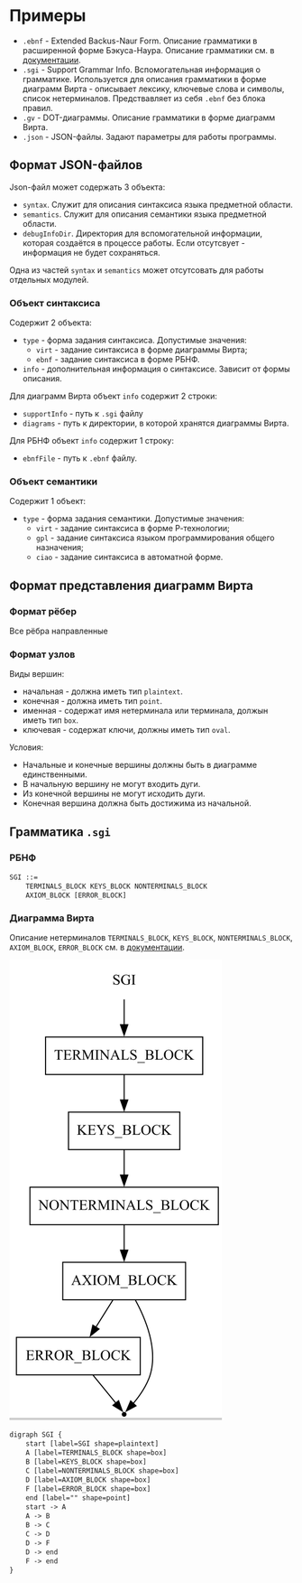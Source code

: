 # Примеры
+ `.ebnf` - Extended Backus-Naur Form. Описание грамматики в расширенной форме Бэкуса-Наура. Описание грамматики см. в [документации](../_docs/grammar_description.pdf).
+ `.sgi` - Support Grammar Info. Вспомогательная информация о грамматике. Используется для описания грамматики в форме диаграмм Вирта - описывает лексику, ключевые слова и символы, список нетерминалов. Предствавляет из себя `.ebnf` без блока правил.
+ `.gv` - DOT-диаграммы. Описание грамматики в форме диаграмм Вирта.
+ `.json` - JSON-файлы. Задают параметры для работы программы.

## Формат JSON-файлов
Json-файл может содержать 3 объекта:
+ `syntax`. Служит для описания синтаксиса языка предметной области.
+ `semantics`. Служит для описания семантики языка предметной области.
+ `debugInfoDir`. Директория для вспомогательной информации, которая создаётся в процессе работы. Если отсутсвует - информация не будет сохраняться.

Одна из частей `syntax` и `semantics` может отсутсовать для работы отдельных модулей.

### Объект синтаксиса
Содержит 2 объекта:
- `type` - форма задания синтаксиса. Допустимые значения:
  - `virt` - задание синтаксиса в форме диаграммы Вирта;
  - `ebnf` - задание синтаксиса в форме РБНФ.
- `info` - дополнительная информация о синтаксисе. Зависит от формы описания.

Для диаграмм Вирта объект `info` содержит 2 строки:
+ `supportInfo` - путь к `.sgi` файлу
+ `diagrams` - путь к директории, в которой хранятся диаграммы Вирта.

Для РБНФ объект `info` содержит 1 строкy:
+ `ebnfFile` - путь к `.ebnf` файлу.

### Объект семантики
Содержит 1 объект:
- `type` - форма задания семантики. Допустимые значения:
  - `virt` - задание синтаксиса в форме Р-технологии;
  - `gpl` - задание синтаксиса языком программирования общего назначения;
  - `ciao` - задание синтаксиса в автоматной форме.

## Формат представления диаграмм Вирта
### Формат рёбер
Все рёбра направленные
### Формат узлов
Виды вершин:
+ начальная - должна иметь тип `plaintext`.
+ конечная - должна иметь тип `point`.
+ именная - содержат имя нетерминала или терминала, должын иметь тип `box`.
+ ключевая - содержат ключи, должны иметь тип `oval`.

Условия:
+ Начальные и конечные вершины должны быть в диаграмме единственными.
+ В начальную вершину не могут входить дуги.
+ Из конечной вершины не могут исходить дуги.
+ Конечная вершина должна быть достижима из начальной.

## Грамматика `.sgi`
### РБНФ
```
SGI ::=
    TERMINALS_BLOCK KEYS_BLOCK NONTERMINALS_BLOCK
    AXIOM_BLOCK [ERROR_BLOCK]
```
### Диаграмма Вирта
Описание нетерминалов `TERMINALS_BLOCK`, `KEYS_BLOCK`, `NONTERMINALS_BLOCK`, `AXIOM_BLOCK`, `ERROR_BLOCK` см. в [документации](../_docs/grammar_description.pdf).

![Диагарамма Вирта .sgi](sgi_virt_diagram.png)
```
digraph SGI {
	start [label=SGI shape=plaintext]
	A [label=TERMINALS_BLOCK shape=box]
	B [label=KEYS_BLOCK shape=box]
	C [label=NONTERMINALS_BLOCK shape=box]
	D [label=AXIOM_BLOCK shape=box]
	F [label=ERROR_BLOCK shape=box]
	end [label="" shape=point]
	start -> A
	A -> B
	B -> C
	C -> D
	D -> F
	D -> end
	F -> end
}
```